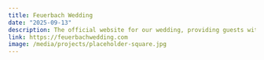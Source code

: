 ```yaml
---
title: Feuerbach Wedding
date: "2025-09-13"
description: The official website for our wedding, providing guests with event details and RSVP options.
link: https://feuerbachwedding.com
image: /media/projects/placeholder-square.jpg
---
```

